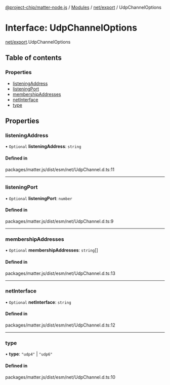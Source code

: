 [@project-chip/matter-node.js](../README.md) / [Modules](../modules.md) / [net/export](../modules/net_export.md) / UdpChannelOptions

# Interface: UdpChannelOptions

[net/export](../modules/net_export.md).UdpChannelOptions

## Table of contents

### Properties

- [listeningAddress](net_export.UdpChannelOptions.md#listeningaddress)
- [listeningPort](net_export.UdpChannelOptions.md#listeningport)
- [membershipAddresses](net_export.UdpChannelOptions.md#membershipaddresses)
- [netInterface](net_export.UdpChannelOptions.md#netinterface)
- [type](net_export.UdpChannelOptions.md#type)

## Properties

### listeningAddress

• `Optional` **listeningAddress**: `string`

#### Defined in

packages/matter.js/dist/esm/net/UdpChannel.d.ts:11

___

### listeningPort

• `Optional` **listeningPort**: `number`

#### Defined in

packages/matter.js/dist/esm/net/UdpChannel.d.ts:9

___

### membershipAddresses

• `Optional` **membershipAddresses**: `string`[]

#### Defined in

packages/matter.js/dist/esm/net/UdpChannel.d.ts:13

___

### netInterface

• `Optional` **netInterface**: `string`

#### Defined in

packages/matter.js/dist/esm/net/UdpChannel.d.ts:12

___

### type

• **type**: ``"udp4"`` \| ``"udp6"``

#### Defined in

packages/matter.js/dist/esm/net/UdpChannel.d.ts:10

